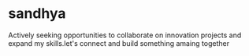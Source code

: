 # sandhya
Actively seeking opportunities to collaborate on innovation projects and expand my skills.let's connect and build something amaing together
